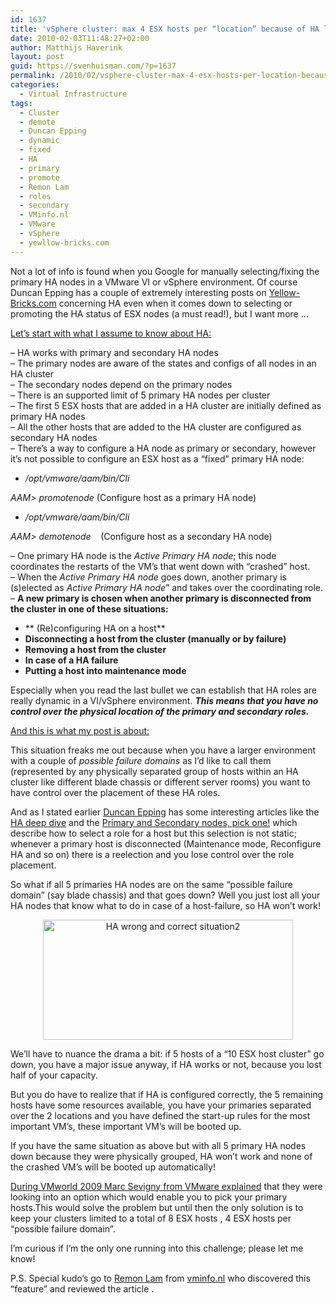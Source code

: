 ```yaml
---
id: 1637
title: 'vSphere cluster: max 4 ESX hosts per “location” because of HA limitations?'
date: 2010-02-03T11:48:27+02:00
author: Matthijs Haverink
layout: post
guid: https://svenhuisman.com/?p=1637
permalink: /2010/02/vsphere-cluster-max-4-esx-hosts-per-location-because-of-ha-limitations/
categories:
  - Virtual Infrastructure
tags:
  - Cluster
  - demote
  - Duncan Epping
  - dynamic
  - fixed
  - HA
  - primary
  - promote
  - Remon Lam
  - roles
  - secondary
  - VMinfo.nl
  - VMware
  - vSphere
  - yewllow-bricks.com
---
```

<p style="text-align: left;">
  Not a lot of info is found when you Google for manually selecting/fixing the primary HA nodes in a VMware VI or vSphere environment. Of course Duncan Epping has a couple of extremely interesting posts on <a href="https://www.yellow-bricks.com" target="_blank">Yellow-Bricks.com</a> concerning HA even when it comes down to selecting or promoting the HA status of ESX nodes (a must read!), but I want more &#8230;
</p>

<span style="text-decoration: underline;">Let’s start with what I assume to know about HA:</span>

&#8211; HA works with primary and secondary HA nodes  
&#8211; The primary nodes are aware of the states and configs of all nodes in an HA cluster  
&#8211; The secondary nodes depend on the primary nodes  
&#8211; There is an supported limit of 5 primary HA nodes per cluster  
&#8211; The first 5 ESX hosts that are added in a HA cluster are initially defined as primary HA nodes  
&#8211; All the other hosts that are added to the HA cluster are configured as secondary HA nodes  
&#8211; There’s a way to configure a HA node as primary or secondary, however it’s not possible to configure an ESX host as a “fixed” primary HA node:  
<!--more-->

  * _/opt/vmware/aam/bin/Cli_

_AAM> promotenode <EsxNodeName>_ (Configure host as a primary HA node)

  * _/opt/vmware/aam/bin/Cli_ 

_AAM> demotenode <EsxNodeName>_   (Configure host as a secondary HA node)

&#8211; One primary HA node is the _Active Primary HA node_; this node coordinates the restarts of the VM’s that went down with “crashed” host.  
&#8211; When the _Active Primary HA node_ goes down, another primary is (s)elected as _Active Primary HA node_” and takes over the coordinating role.  
&#8211; **A new primary is chosen when another primary is disconnected from the cluster in one of these situations:**

  * ** (Re)configuring HA on a host**
  * **Disconnecting a host from the cluster (manually or by failure)**
  * **Removing a host from the cluster**
  * **In case of a HA failure**
  * **Putting a host into maintenance mode**

Especially when you read the last bullet we can establish that HA roles are really dynamic in a VI/vSphere environment. **_This means that you have no control over the physical location of the primary and secondary roles._**

<span style="text-decoration: underline;">And this is what my post is about:</span>

This situation freaks me out because when you have a larger environment with a couple of _possible failure domains_ as I’d like to call them (represented by any physically separated group of hosts within an HA cluster like different blade chassis or different server rooms) you want to have control over the placement of these HA roles.

And as I stated earlier <a href="https://www.yellow-bricks.com" target="_blank">Duncan Epping</a> has some interesting articles like the <a href="https://www.yellow-bricks.com/vmware-high-availability-deepdiv/" target="_blank">HA deep dive</a> and the <a href="https://www.yellow-bricks.com/2009/08/07/primary-and-secondary-nodes-pick-one/" target="_blank">Primary and Secondary nodes, pick one!</a> which describe how to select a role for a host but this selection is not static; whenever a primary host is disconnected (Maintenance mode, Reconfigure HA and so on) there is a reelection and you lose control over the role placement.

So what if all 5 primaries HA nodes are on the same “possible failure domain” (say blade chassis) and that goes down? Well you just lost all your HA nodes that know what to do in case of a host-failure, so HA won’t work!

<p style="text-align: center;">
  <a class="wpGallery" href="https://svenhuisman.com/wp-content/uploads/2010/02/HA-wrong-and-correct-situation.png" target="_self"></a>
</p>

<p style="text-align: center;">
  <a href="https://svenhuisman.com/wp-content/uploads/2010/02/HA-wrong-and-correct-situation21.png" target="_blank"><img class="aligncenter size-large wp-image-1657" title="HA wrong and correct situation2" src="https://svenhuisman.com/wp-content/uploads/2010/02/HA-wrong-and-correct-situation2-1024x493.png" alt="HA wrong and correct situation2" width="400" height="192" /></a>
</p>

We’ll have to nuance the drama a bit: if 5 hosts of a “10 ESX host cluster” go down, you have a major issue anyway, if HA works or not, because you lost half of your capacity.

But you do have to realize that if HA is configured correctly, the 5 remaining hosts have some resources available, you have your primaries separated over the 2 locations and you have defined the start-up rules for the most important VM’s, these important VM’s will be booted up.

If you have the same situation as above but with all 5 primary HA nodes down because they were physically grouped, HA won’t work and none of the crashed VM’s will be booted up automatically!

<a href="https://www.yellow-bricks.com/2009/09/15/future-ha-developments-vmworld-bc3197/" target="_blank">During VMworld 2009 Marc Sevigny from VMware explained</a> that they were looking into an option which would enable you to pick your primary hosts.This would solve the problem but until then the only solution is to keep your clusters limited to a total of 8 ESX hosts , 4 ESX hosts per “possible failure domain”.

I’m curious if I’m the only one running into this challenge; please let me know!

P.S. Special kudo’s go to <a href="https://www.twitter.com/lammyVM" target="_blank">Remon Lam</a> from <a href="https://www.vminfo.nl" target="_blank">vminfo.nl</a> who discovered this &#8220;feature&#8221; and reviewed the article .
